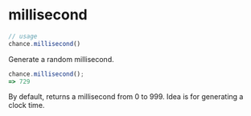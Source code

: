 # millisecond

```js
// usage
chance.millisecond()
```

Generate a random millisecond.

```js
chance.millisecond();
=> 729
```

By default, returns a millisecond from 0 to 999. Idea is for generating a clock time.
